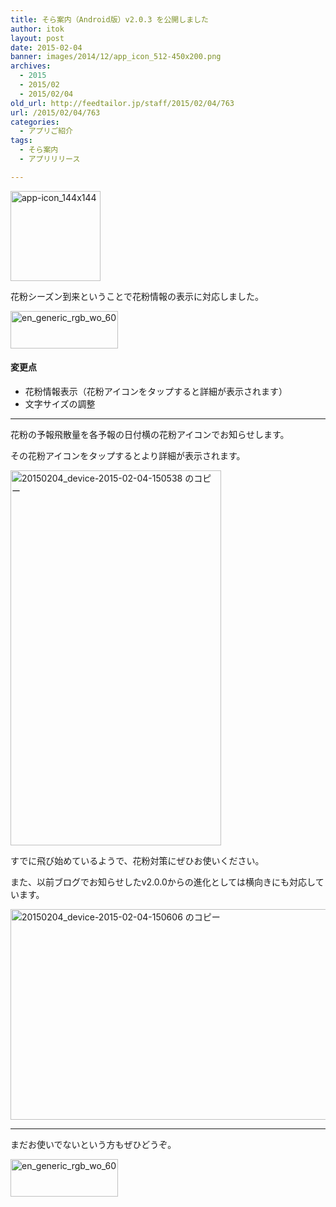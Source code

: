 ```yaml
---
title: そら案内（Android版）v2.0.3 を公開しました
author: itok
layout: post
date: 2015-02-04
banner: images/2014/12/app_icon_512-450x200.png
archives:
  - 2015
  - 2015/02
  - 2015/02/04
old_url: http://feedtailor.jp/staff/2015/02/04/763
url: /2015/02/04/763
categories:
  - アプリご紹介
tags:
  - そら案内
  - アプリリリース

---
```

<a href="https://play.google.com/store/apps/details?id=jp.or.jwa.sora_annai.android" target="_blank"><img src="/images/2014/12/app-icon_144x144.png" alt="app-icon_144x144" width="144" height="144" class="alignnone size-full wp-image-714" /></a>

花粉シーズン到来ということで花粉情報の表示に対応しました。

<a href="https://play.google.com/store/apps/details?id=jp.or.jwa.sora_annai.android" target="_blank"><img src="/images/2014/12/en_generic_rgb_wo_60.png" alt="en_generic_rgb_wo_60" width="172" height="60" class="alignnone size-full wp-image-715" /></a>

#### 変更点

  * 花粉情報表示（花粉アイコンをタップすると詳細が表示されます）
  * 文字サイズの調整

* * *

花粉の予報飛散量を各予報の日付横の花粉アイコンでお知らせします。

その花粉アイコンをタップするとより詳細が表示されます。

[<img src="/images/2015/02/fce40214074c7dc9125b4265d98796c5.png" alt="20150204_device-2015-02-04-150538 のコピー" width="337" height="600" class="alignnone size-full wp-image-764" />](/images/2015/02/fce40214074c7dc9125b4265d98796c5.png)

すでに飛び始めているようで、花粉対策にぜひお使いください。

また、以前ブログでお知らせしたv2.0.0からの進化としては横向きにも対応しています。

[<img src="/images/2015/02/b7ad71130f4c86809ced52e40ed1e5ec.png" alt="20150204_device-2015-02-04-150606 のコピー" width="600" height="337" class="alignnone size-full wp-image-766" />](/images/2015/02/b7ad71130f4c86809ced52e40ed1e5ec.png)

* * *

まだお使いでないという方もぜひどうぞ。

<a href="https://play.google.com/store/apps/details?id=jp.or.jwa.sora_annai.android" target="_blank"><img src="/images/2014/12/en_generic_rgb_wo_60.png" alt="en_generic_rgb_wo_60" width="172" height="60" class="alignnone size-full wp-image-715" /></a>
